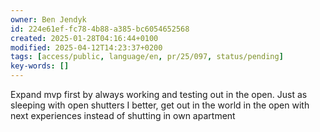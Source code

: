 ```yaml
---
owner: Ben Jendyk
id: 224e61ef-fc78-4b88-a385-bc6054652568
created: 2025-01-28T04:16:44+0100
modified: 2025-04-12T14:23:37+0200
tags: [access/public, language/en, pr/25/097, status/pending]
key-words: []
---
```


Expand mvp first by always working and testing out in the open. Just as sleeping with open shutters I better, get out in the world in the open with next experiences instead of shutting in own apartment

